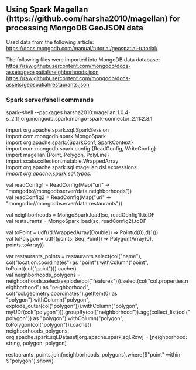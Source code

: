 <h2>Using Spark Magellan (https://github.com/harsha2010/magellan) for processing MongoDB GeoJSON data</h2>

Used data from the following article:<br/>
https://docs.mongodb.com/manual/tutorial/geospatial-tutorial/<br/>

The following files were imported into MongoDB data database:<br/>
https://raw.githubusercontent.com/mongodb/docs-assets/geospatial/neighborhoods.json<br/>
https://raw.githubusercontent.com/mongodb/docs-assets/geospatial/restaurants.json<br/>

<h3>Spark server/shell commands</h3>

spark-shell --packages harsha2010:magellan:1.0.4-s_2.11,org.mongodb.spark:mongo-spark-connector_2.11:2.3.1<br/>

import org.apache.spark.sql.SparkSession<br/>
import com.mongodb.spark.MongoSpark<br/>
import org.apache.spark.{SparkConf, SparkContext}<br/>
import com.mongodb.spark.config.{ReadConfig, WriteConfig}<br/>
import magellan.{Point, Polygon, PolyLine}<br/>
import scala.collection.mutable.WrappedArray<br/>
import org.apache.spark.sql.magellan.dsl.expressions._<br/>
import org.apache.spark.sql.types._<br/>

val readConfig1 = ReadConfig(Map("uri" -> "mongodb://mongodbserver/data.neighborhoods"))<br/>
val readConfig2 = ReadConfig(Map("uri" -> "mongodb://mongodbserver/data.restaurants"))<br/>

val neighborhoods = MongoSpark.load(sc, readConfig1).toDF<br/>
val restaurants = MongoSpark.load(sc, readConfig2).toDF<br/>

val toPoint = udf((d:WrappedArray[Double]) => Point(d(0),d(1)))<br/>
val toPolygon = udf{(points: Seq[Point]) => Polygon(Array(0), points.toArray)}<br/>

var restaurants_points = restaurants.select(col("name"), col("location.coordinates") as "point").withColumn("point", toPoint(col("point"))).cache()<br/>
val neighborhoods_polygons = neighborhoods.select(explode(col("features"))).select(col("col.properties.neighborhood") as "neighborhood", col("col.geometry.coordinates").getItem(0) as "polygon").withColumn("polygon", explode_outer(col("polygon"))).withColumn("polygon", myUDf(col("polygon"))).groupBy(col("neighborhood")).agg(collect_list(col("polygon")) as "polygon").withColumn("polygon", toPolygon(col("polygon"))).cache()<br/>
neighborhoods_polygons: org.apache.spark.sql.Dataset[org.apache.spark.sql.Row] = [neighborhood: string, polygon: polygon]<br/>

restaurants_points.join(neighborhoods_polygons).where($"point" within $"polygon").show()
